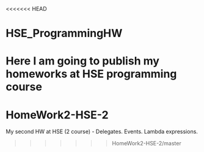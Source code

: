 <<<<<<< HEAD
# HSE_ProgrammingHW
Here I am going to publish my homeworks at HSE programming course 
=======
# HomeWork2-HSE-2
My second HW at HSE (2 course) - Delegates. Events. Lambda expressions.
>>>>>>> HomeWork2-HSE-2/master
